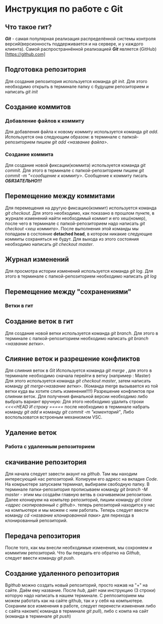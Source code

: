 # Инструкция по работе с Git

## Что такое гит?

***Git*** - самая популярная реализация распределённой системы контроля версий(версионность поддерживается и на сервере, и у каждого клиента). Самой распространнённой реализацией ***Git*** является (GitHub)[https://github.com]

## Подготовка репозитория

Для создания репозитория используется команда *git init*. Для этого необходимо открыть в терминале папку с будущем репозиторием и написать *git init*

## Создание коммитов

### Добавление файлов к коммиту

Для добавления файла к новому коммиту используется команда *git add*. Используется она следующим образом: в терминале с папкой-репозиторием пишем *git add <название файла>*.

### Создание коммита

Для создание новой фиксации(коммита) используется команда *git commit*. Для этого в терминале с папкой-репозиторием пишем *git commit -m "<сообщение к коммиту>*. Сообщение к коммиту писать ***ОБЯЗАТЕЛЬНО!!!***

## Перемещение между коммитами

Для перемещения на другую фиксацию(коммит) используется команда *git checkout*. Для этого необходимо, как показано в прошлом пункте, в журнале изменений найти необходимый коммит и его хеш(номер), после чего в терминале с папкой-репозиторием надо написать *git checkout <хеш коммита>*. После выполнения этой команды мы попадаем в состояние **detached head**, в котором никакие следующие коммиты сохраняться не будут. Для выхода из этого состояния необходимо написать *git checkout master*.

## Журнал изменений

Для просмотра истории изменений используется команда *git log*. Для этого в терминале с папкой-репозиторием необходимо написать *git log*

## Перемещение между "сохранениями"

### Ветки в гит

## Создание веток в гит

Для создание новой ветки используется команда *git branch*. Для этого в терминале с папкой-репозиторием необходимо написать *git branch <название ветки>*.

## Слияние веток и разрешение конфликтов

Для слияния веток в *Git* Используется команда *git merge* , для этого в терминале необходимо сначала перейти в ветку (например : Master) Для этого используется команда *git checkout master*, затем написать команду *git merge<название ветки>*. (Команда merge вызывается из той ветки куда вы хотите слить изменения!!!!)  Разрешение конфликтов при слиянии веток. Для получения финальной версии необходимо либо выбрать вариант вручную: Для этого необходимо удалить строки *<<<<HEAD И строку =====* после необходимо в терминале набрать команду *git add* и команду *git commit -m "коментарий"*, Либо воспользоватся встроеным механизмом VSC.

## Удаление веток

### Работа с удаленным репозиторием

## скачивание репозитория

Для начала следует завести акаунт на *github*. Там мы находим интересующий нас репозиторий. Копируем его адресс на вкладке *Code*. На комрьютере запускаем терминал, выбираем свободную папку. В терминале папки-репозитория прописываем команду *git branch -M master* - этим мы создаём главную ветвь в скачиваемом репозитоии. Далее клонируем на компьтер репозиторий, пишим команду *git clone <адрес скопированный с github>*. теперь репозиторий находится у нас на компьютере и мы можем с ним работать. Теперь следует ввести команду *cd <название клонированной паки>* для перехода в клонированный репозиторий.

## Передача репозитория

После того, как мы внесли необходимые изменения, мы сохроняем и коммитим репозиторий. Что бы передать его обратно на *Github*, следует ввести команду *git push*.

## Создание удаленного репозитория

В*github* можно создать новый репозиторий, просто нажав на "+" на сайте. Даём ему название. После *hub*, даёт нам инструкцию (3 строки) которую надо написать в нашем терминале. С реппозиторием мы можем работать как на сайте github, так и у себя на компьютере. Сохраним все изменения в работе, следует перенести изменения либо с сайта накомп( команда в терминале *git pull*), либо с компа на сайт (команда в терминале *git push*)